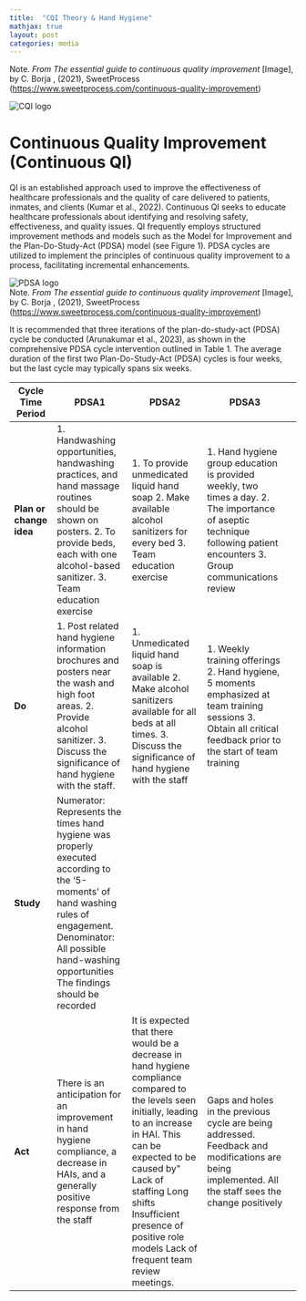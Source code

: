 ```yaml
---
title:  "CQI Theory & Hand Hygiene"
mathjax: true
layout: post
categories: media
---
```


Note. _From The essential guide to continuous quality improvement_ [Image], by C. Borja , (2021), SweetProcess (https://www.sweetprocess.com/continuous-quality-improvement)

![CQI logo](https://perryjl-ATSU.github.io/assets/CQI.jpg)


# Continuous Quality Improvement (Continuous QI)

QI is an established approach used to improve the effectiveness of healthcare professionals and the quality of care delivered to patients, inmates, and clients (Kumar et al., 2022). Continuous QI seeks to educate healthcare professionals about identifying and resolving safety, effectiveness, and quality issues.
QI frequently employs structured improvement methods and models such as the Model for Improvement and the Plan-Do-Study-Act (PDSA) model (see Figure 1). PDSA cycles are utilized to implement the principles of continuous quality improvement to a process, facilitating incremental enhancements.

![PDSA logo](https://perryjl-ATSU.github.io/assets/pdsa.JPG)
<br>
Note. _From The essential guide to continuous quality improvement_ [Image], by C. Borja , (2021), SweetProcess (https://www.sweetprocess.com/continuous-quality-improvement)


It is recommended that three iterations of the plan-do-study-act (PDSA) cycle be conducted (Arunakumar et al., 2023), as shown in the comprehensive PDSA cycle intervention outlined in Table 1. The average duration of the first two Plan-Do-Study-Act (PDSA) cycles is four weeks, but the last cycle may typically spans six weeks.   

| Cycle Time Period                                                                | PDSA1                                                                                                                                                                                                                                                                                                                                                                                                                                                                                                                                                                                                                                                                                                        | PDSA2                                                                                                                                                                                                                                   | PDSA3                                                                                                                                                                                                 |   |
|----------------------------------------------------------------------------------|--------------------------------------------------------------------------------------------------------------------------------------------------------------------------------------------------------------------------------------------------------------------------------------------------------------------------------------------------------------------------------------------------------------------------------------------------------------------------------------------------------------------------------------------------------------------------------------------------------------------------------------------------------------------------------------------------------------|-----------------------------------------------------------------------------------------------------------------------------------------------------------------------------------------------------------------------------------------|-------------------------------------------------------------------------------------------------------------------------------------------------------------------------------------------------------|---|
| **Plan or change idea**                                                          | 1. Handwashing opportunities, handwashing practices, and hand massage routines should be shown on posters.  2. To provide beds, each with one alcohol-based sanitizer.  3. Team education exercise                                                                                                                                                                                                                                                                                                                                                                                                                                                                                                                                         | 1. To provide unmedicated liquid hand soap  2. Make available alcohol sanitizers for every bed   3. Team education exercise                                                                                                                          | 1. Hand hygiene group education is provided weekly, two times a day.  2. The importance of aseptic technique following patient encounters  3. Group communications review                          |   |
| **Do**                                      | 1. Post related hand hygiene information brochures and posters near the wash and high foot areas.  2. Provide alcohol sanitizer.  3. Discuss the significance of hand hygiene with the staff.                                                                                                                                                                                                                                                                                                                                                                                                                                                                                                       | 1. Unmedicated liquid hand soap is available  2. Make alcohol sanitizers available for all beds at all times.  3. Discuss the significance of hand hygiene with the staff                                                  | 1. Weekly training offerings  2. Hand hygiene, 5 moments emphasized at team training sessions  3. Obtain all critical feedback prior to the  start of team training |   |
| **Study** | Numerator: Represents the times hand hygiene was properly executed according to the ‘5-moments’ of hand washing rules of engagement.  Denominator:  All possible hand-washing opportunities  The findings should be recorded |                                                                                                                                                                                                                                         |                                                                                                                                                                                                       |   |
| **Act**                          | There is an anticipation for an improvement in hand hygiene compliance, a decrease in HAIs, and a generally positive response from the staff                                                                                                                                                                                                                                                                                                                                                                                                                                                                                                                                                                                            | It is expected that there would be a decrease in hand hygiene compliance compared to the levels seen initially, leading to an increase in HAI.  This can be expected to be caused by"       Lack of staffing       Long shifts       Insufficient presence of positive role models       Lack of frequent team review meetings.  | Gaps and holes in the previous cycle are being addressed.  Feedback and modifications are being implemented.  All the staff sees the change positively                                   |   |


